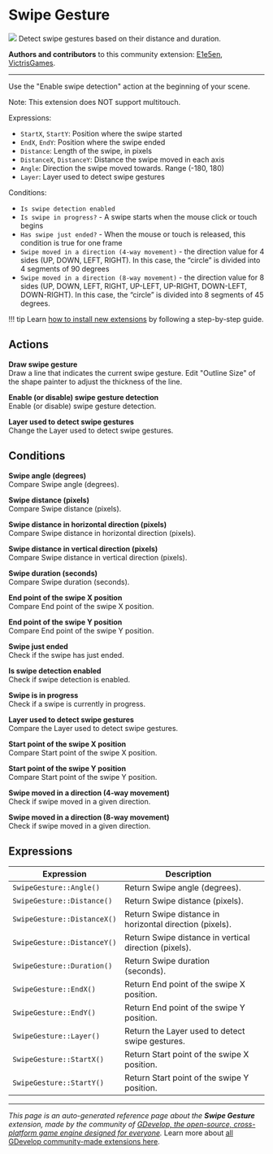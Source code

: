 # Swipe Gesture

<img src="https://resources.gdevelop-app.com/assets/Icons/gesture-swipe-right.svg" class="extension-icon"></img>
Detect swipe gestures based on their distance and duration.

**Authors and contributors** to this community extension: [E1e5en](https://gd.games/E1e5en), [VictrisGames](https://gd.games/VictrisGames).

---

Use the "Enable swipe detection" action at the beginning of your scene.

Note: This extension does NOT support multitouch.

Expressions:


- `StartX`, `StartY`: Position where the swipe started
- `EndX`, `EndY`: Position where the swipe ended
- `Distance`: Length of the swipe, in pixels
- `DistanceX`, `DistanceY`: Distance the swipe moved in each axis
- `Angle`: Direction the swipe moved towards. Range (-180, 180)
- `Layer`: Layer used to detect swipe gestures

Conditions:


- `Is swipe detection enabled`
- `Is swipe in progress?` - A swipe starts when the mouse click or touch begins
- `Has swipe just ended?` - When the mouse or touch is released, this condition is true for one frame 
- `Swipe moved in a direction (4-way movement)` - the direction value for 4 sides (UP, DOWN, LEFT, RIGHT). In this case, the “circle” is divided into 4 segments of 90 degrees
- `Swipe moved in a direction (8-way movement)` - the direction value for 8 sides (UP, DOWN, LEFT, RIGHT, UP-LEFT, UP-RIGHT, DOWN-LEFT, DOWN-RIGHT). In this case, the “circle” is divided into 8 segments of 45 degrees.

!!! tip
    Learn [how to install new extensions](/gdevelop5/extensions/search) by following a step-by-step guide.

## Actions

**Draw swipe gesture**  
Draw a line that indicates the current swipe gesture.  Edit "Outline Size" of the shape painter to adjust the thickness of the line.

**Enable (or disable) swipe gesture detection**  
Enable (or disable) swipe gesture detection.

**Layer used to detect swipe gestures**  
Change the Layer used to detect swipe gestures.

## Conditions

**Swipe angle (degrees)**  
Compare Swipe angle (degrees).

**Swipe distance (pixels)**  
Compare Swipe distance (pixels).

**Swipe distance in horizontal direction (pixels)**  
Compare Swipe distance in horizontal direction (pixels).

**Swipe distance in vertical direction (pixels)**  
Compare Swipe distance in vertical direction (pixels).

**Swipe duration (seconds)**  
Compare Swipe duration (seconds).

**End point of the swipe X position**  
Compare End point of the swipe X position.

**End point of the swipe Y position**  
Compare End point of the swipe Y position.

**Swipe just ended**  
Check if the swipe has just ended.

**Is swipe detection enabled**  
Check if swipe detection is enabled.

**Swipe is in progress**  
Check if a swipe is currently in progress.

**Layer used to detect swipe gestures**  
Compare the Layer used to detect swipe gestures.

**Start point of the swipe X position**  
Compare Start point of the swipe X position.

**Start point of the swipe Y position**  
Compare Start point of the swipe Y position.

**Swipe moved in a direction (4-way movement)**  
Check if swipe moved in a given direction.

**Swipe moved in a direction (8-way movement)**  
Check if swipe moved in a given direction.

## Expressions

| Expression | Description |  |
|-----|-----|-----|
| `SwipeGesture::Angle()` | Return Swipe angle (degrees). ||
| `SwipeGesture::Distance()` | Return Swipe distance (pixels). ||
| `SwipeGesture::DistanceX()` | Return Swipe distance in horizontal direction (pixels). ||
| `SwipeGesture::DistanceY()` | Return Swipe distance in vertical direction (pixels). ||
| `SwipeGesture::Duration()` | Return Swipe duration (seconds). ||
| `SwipeGesture::EndX()` | Return End point of the swipe X position. ||
| `SwipeGesture::EndY()` | Return End point of the swipe Y position. ||
| `SwipeGesture::Layer()` | Return the Layer used to detect swipe gestures. ||
| `SwipeGesture::StartX()` | Return Start point of the swipe X position. ||
| `SwipeGesture::StartY()` | Return Start point of the swipe Y position. ||

---

*This page is an auto-generated reference page about the **Swipe Gesture** extension, made by the community of [GDevelop, the open-source, cross-platform game engine designed for everyone](https://gdevelop.io/).* Learn more about [all GDevelop community-made extensions here](/gdevelop5/extensions).